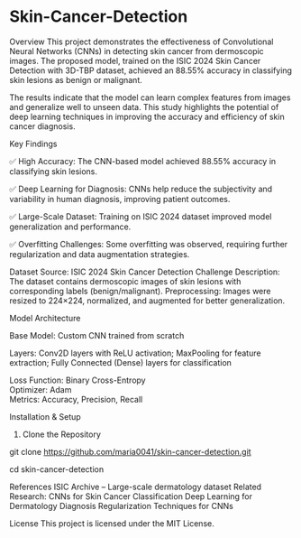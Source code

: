 # Skin-Cancer-Detection
Overview
This project demonstrates the effectiveness of Convolutional Neural Networks (CNNs) in detecting skin cancer from dermoscopic images. The proposed model, trained on the ISIC 2024 Skin Cancer Detection with 3D-TBP dataset, achieved an 88.55% accuracy in classifying skin lesions as benign or malignant.

The results indicate that the model can learn complex features from images and generalize well to unseen data. This study highlights the potential of deep learning techniques in improving the accuracy and efficiency of skin cancer diagnosis.

Key Findings

✅ High Accuracy: The CNN-based model achieved 88.55% accuracy in classifying skin lesions.

✅ Deep Learning for Diagnosis: CNNs help reduce the subjectivity and variability in human diagnosis, improving patient outcomes.

✅ Large-Scale Dataset: Training on ISIC 2024 dataset improved model generalization and performance.

✅ Overfitting Challenges: Some overfitting was observed, requiring further regularization and data augmentation strategies.

Dataset
Source:
ISIC 2024 Skin Cancer Detection Challenge
Description: The dataset contains dermoscopic images of skin lesions with corresponding labels (benign/malignant).
Preprocessing: Images were resized to 224×224, normalized, and augmented for better generalization.


Model Architecture

Base Model: Custom CNN trained from scratch 

Layers:
Conv2D layers with ReLU activation; 
MaxPooling for feature extraction; 
Fully Connected (Dense) layers for classification

Loss Function: Binary Cross-Entropy  
Optimizer: Adam  
Metrics: Accuracy, Precision, Recall

Installation & Setup
1. Clone the Repository
   
git clone https://github.com/maria0041/skin-cancer-detection.git

cd skin-cancer-detection

References
ISIC Archive – Large-scale dermatology dataset
Related Research:
CNNs for Skin Cancer Classification
Deep Learning for Dermatology Diagnosis 
Regularization Techniques for CNNs 

License
This project is licensed under the MIT License.
